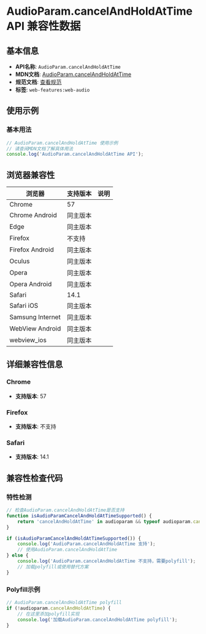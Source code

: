 # AudioParam.cancelAndHoldAtTime API 兼容性数据

## 基本信息

- **API名称**: `AudioParam.cancelAndHoldAtTime`
- **MDN文档**: [AudioParam.cancelAndHoldAtTime](https://developer.mozilla.org/docs/Web/API/AudioParam/cancelAndHoldAtTime)
- **规范文档**: [查看规范](https://webaudio.github.io/web-audio-api/#dom-audioparam-cancelandholdattime)
- **标签**: `web-features:web-audio`

## 使用示例

### 基本用法

```javascript
// AudioParam.cancelAndHoldAtTime 使用示例
// 请查阅MDN文档了解具体用法
console.log('AudioParam.cancelAndHoldAtTime API');
```

## 浏览器兼容性

| 浏览器 | 支持版本 | 说明 |
|--------|----------|------|
| Chrome | 57 |  |
| Chrome Android | 同主版本 |  |
| Edge | 同主版本 |  |
| Firefox | 不支持 |  |
| Firefox Android | 同主版本 |  |
| Oculus | 同主版本 |  |
| Opera | 同主版本 |  |
| Opera Android | 同主版本 |  |
| Safari | 14.1 |  |
| Safari iOS | 同主版本 |  |
| Samsung Internet | 同主版本 |  |
| WebView Android | 同主版本 |  |
| webview_ios | 同主版本 |  |

## 详细兼容性信息

### Chrome

- **支持版本**: 57

### Firefox

- **支持版本**: 不支持

### Safari

- **支持版本**: 14.1

## 兼容性检查代码

### 特性检测

```javascript
// 检查AudioParam.cancelAndHoldAtTime是否支持
function isAudioParamCancelAndHoldAtTimeSupported() {
    return 'cancelAndHoldAtTime' in audioparam && typeof audioparam.cancelAndHoldAtTime === 'function';
}

if (isAudioParamCancelAndHoldAtTimeSupported()) {
    console.log('AudioParam.cancelAndHoldAtTime 支持');
    // 使用AudioParam.cancelAndHoldAtTime
} else {
    console.log('AudioParam.cancelAndHoldAtTime 不支持，需要polyfill');
    // 加载polyfill或使用替代方案
}
```

### Polyfill示例

```javascript
// AudioParam.cancelAndHoldAtTime polyfill
if (!audioparam.cancelAndHoldAtTime) {
    // 在这里添加polyfill实现
    console.log('加载AudioParam.cancelAndHoldAtTime polyfill');
}
```

